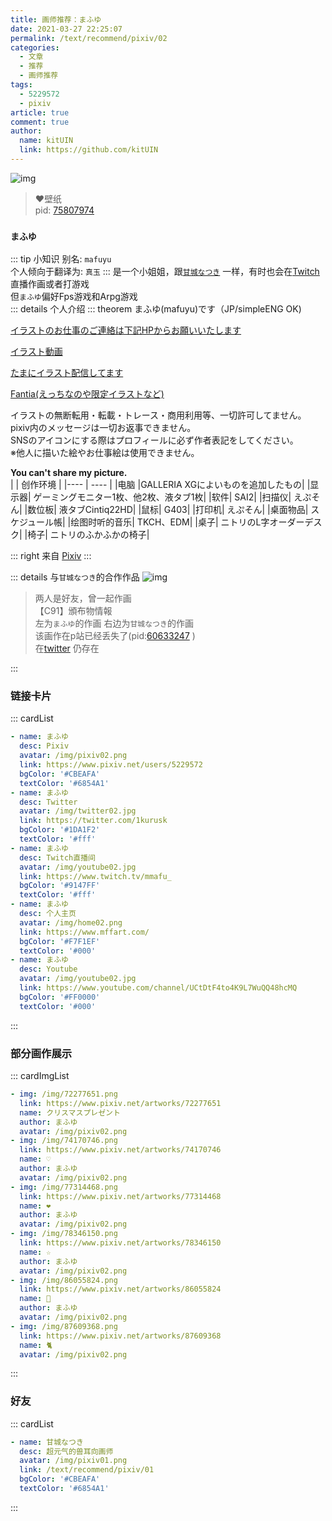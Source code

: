 ```yaml
---
title: 画师推荐：まふゆ
date: 2021-03-27 22:25:07
permalink: /text/recommend/pixiv/02
categories:
  - 文章
  - 推荐
  - 画师推荐
tags:
  - 5229572
  - pixiv
article: true
comment: true
author: 
  name: kitUIN
  link: https://github.com/kitUIN
---
```

![img](/img/bg02.png)

> :heart:壁纸  
> pid: [75807974](https://www.pixiv.net/artworks/75807974) 

<!-- more -->
### `まふゆ`<Badge text="Pixiv"/><Badge text="Twitter"/><Badge text="Twitch"/><Badge text="Youtube"/>
::: tip 小知识
别名: `mafuyu`  
个人倾向于翻译为: `真玉`
:::
是一个小姐姐，跟[`甘城なつき`](/text/recommend/pixiv/01) 一样，有时也会在[Twitch](https://www.twitch.tv/mmafu_) 直播作画或者打游戏  
但`まふゆ`偏好Fps游戏和Arpg游戏  
::: details 个人介绍
::: theorem まふゆ(mafuyu)です（JP/simpleENG OK)

[イラストのお仕事のご連絡は下記HPからお願いいたします](https://www.mffart.com/about)  

[イラスト動画](https://www.youtube.com/channel/UCtDtF4to4K9L7WuQQ48hcMQ)  

[たまにイラスト配信してます](https://www.twitch.tv/mmafu_)  

[Fantia(えっちなのや限定イラストなど)](https://fantia.jp/fanclubs/7453)


イラストの無断転用・転載・トレース・商用利用等、一切許可してません。  
pixiv内のメッセージは一切お返事できません。  
SNSのアイコンにする際はプロフィールに必ず作者表記をしてください。  
※他人に描いた絵やお仕事絵は使用できません。  

**You can't share my picture.**  
|  |   创作环境  |
|----  | ----  |
|电脑 |GALLERIA XGによいものを追加したもの|
|显示器| ゲーミングモニター1枚、他2枚、液タブ1枚|
|软件| SAI2|
|扫描仪| えぷそん|
|数位板| 液タブCintiq22HD|
|鼠标| G403|
|打印机| えぷそん|
|桌面物品| スケジュール帳|
|绘图时听的音乐| TKCH、EDM|
|桌子| ニトリのL字オーダーデスク|
|椅子| ニトリのふかふかの椅子|

::: right
来自 [Pixiv](https://www.pixiv.net/users/5229572) 
:::
  
::: details 与`甘城なつき`的合作作品
![img](/img/60633247.jpg)
> 两人是好友，曾一起作画  
> 【C91】頒布物情報  
> 左为`まふゆ`的作画 右边为`甘城なつき`的作画  
> 该画作在p站已经丢失了(pid:[60633247](https://www.pixiv.net/artworks/60633247) )  
> 在[twitter](https://twitter.com/MizuTadeshii/status/842131305865326592) 仍存在  

:::
### 链接卡片
::: cardList
```yaml
- name: まふゆ
  desc: Pixiv
  avatar: /img/pixiv02.png
  link: https://www.pixiv.net/users/5229572
  bgColor: '#CBEAFA'
  textColor: '#6854A1'
- name: まふゆ
  desc: Twitter
  avatar: /img/twitter02.jpg
  link: https://twitter.com/1kurusk
  bgColor: '#1DA1F2'
  textColor: '#fff'
- name: まふゆ
  desc: Twitch直播间
  avatar: /img/youtube02.jpg
  link: https://www.twitch.tv/mmafu_
  bgColor: '#9147FF'
  textColor: '#fff'
- name: まふゆ
  desc: 个人主页
  avatar: /img/home02.png
  link: https://www.mffart.com/
  bgColor: '#F7F1EF'
  textColor: '#000'
- name: まふゆ
  desc: Youtube
  avatar: /img/youtube02.jpg
  link: https://www.youtube.com/channel/UCtDtF4to4K9L7WuQQ48hcMQ
  bgColor: '#FF0000'
  textColor: '#000'
```
:::

### 部分画作展示

::: cardImgList
```yaml
- img: /img/72277651.png
  link: https://www.pixiv.net/artworks/72277651
  name: クリスマスプレゼント
  author: まふゆ
  avatar: /img/pixiv02.png
- img: /img/74170746.png
  link: https://www.pixiv.net/artworks/74170746
  name: ♡
  author: まふゆ
  avatar: /img/pixiv02.png
- img: /img/77314468.png
  link: https://www.pixiv.net/artworks/77314468
  name: ❤
  author: まふゆ
  avatar: /img/pixiv02.png
- img: /img/78346150.png
  link: https://www.pixiv.net/artworks/78346150
  name: ☆
  author: まふゆ
  avatar: /img/pixiv02.png
- img: /img/86055824.png
  link: https://www.pixiv.net/artworks/86055824
  name: 🌸
  author: まふゆ
  avatar: /img/pixiv02.png
- img: /img/87609368.png
  link: https://www.pixiv.net/artworks/87609368
  name: 🐈
  avatar: /img/pixiv02.png
```

:::

### 好友
::: cardList
```yaml
- name: 甘城なつき
  desc: 超元气的兽耳向画师
  avatar: /img/pixiv01.png
  link: /text/recommend/pixiv/01
  bgColor: '#CBEAFA'
  textColor: '#6854A1'
```
:::